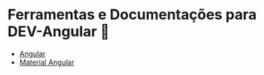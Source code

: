 # Ferramentas e Documentações para DEV-Angular :robot:

- [Angular](https://angular.io/cli)
- [Material Angular](https://material.angular.io/guide/getting-started)
